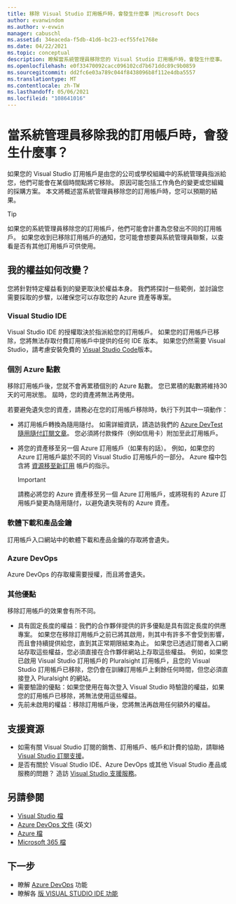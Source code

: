 ```yaml
---
title: 移除 Visual Studio 訂用帳戶時，會發生什麼事 |Microsoft Docs
author: evanwindom
ms.author: v-evwin
manager: cabuschl
ms.assetid: 34eaceda-f5db-41d6-bc23-ecf55fe1768e
ms.date: 04/22/2021
ms.topic: conceptual
description: 瞭解當系統管理員移除您的 Visual Studio 訂用帳戶時，會發生什麼事。
ms.openlocfilehash: e0f33470092cacc096102cd7b671ddc89c9b0859
ms.sourcegitcommit: dd2fc6e03a789c044f8438096b8f112e4dba5557
ms.translationtype: MT
ms.contentlocale: zh-TW
ms.lasthandoff: 05/06/2021
ms.locfileid: "108641016"
---
```

# <a name="what-happens-when-an-admin-removes-my-subscription"></a>當系統管理員移除我的訂用帳戶時，會發生什麼事？
如果您的 Visual Studio 訂用帳戶是由您的公司或學校組織中的系統管理員指派給您，他們可能會在某個時間點將它移除。  原因可能包括工作角色的變更或您組織的採購方案。  本文將概述當系統管理員移除您的訂用帳戶時，您可以預期的結果。  

> [!TIP]
> 如果您的系統管理員移除您的訂用帳戶，他們可能會計畫為您發出不同的訂用帳戶。  如果您收到已移除訂用帳戶的通知，您可能會想要與系統管理員聯繫，以查看是否有其他訂用帳戶可供使用。  

## <a name="how-do-my-benefits-change"></a>我的權益如何改變？
您將針對特定權益看到的變更取決於權益本身。  我們將探討一些範例，並討論您需要採取的步驟，以確保您可以存取您的 Azure 資產等專案。 

### <a name="visual-studio-ide"></a>Visual Studio IDE
Visual Studio IDE 的授權取決於指派給您的訂用帳戶。  如果您的訂用帳戶已移除，您將無法存取付費訂用帳戶中提供的任何 IDE 版本。  如果您仍然需要 Visual Studio，請考慮安裝免費的 [Visual Studio Code](https://code.visualstudio.com/)版本。  

### <a name="individual-azure-credits"></a>個別 Azure 點數
移除訂用帳戶後，您就不會再累積個別的 Azure 點數。  您已累積的點數將維持30天的可用狀態。  屆時，您的資產將無法再使用。 

若要避免遺失您的資產，請務必在您的訂用帳戶移除時，執行下列其中一項動作：
- 將訂用帳戶轉換為隨用隨付。  如需詳細資訊，請造訪我們的 [Azure DevTest 隨用隨付訂閱文章](vs-azure-payg.md)。  您必須將付款條件（例如信用卡）附加至此訂用帳戶。 
- 將您的資產移至另一個 Azure 訂用帳戶（如果有的話）。  例如，如果您的 Azure 訂用帳戶屬於不同的 Visual Studio 訂用帳戶的一部分。  Azure 檔中包含將 [資源移至新訂用](https://docs.microsoft.com/azure/azure-resource-manager/management/move-resource-group-and-subscription) 帳戶的指示。  

  > [!IMPORTANT]
  > 請務必將您的 Azure 資產移至另一個 Azure 訂用帳戶，或將現有的 Azure 訂用帳戶變更為隨用隨付，以避免遺失現有的 Azure 資產。 
 
### <a name="software-downloads-and-product-keys"></a>軟體下載和產品金鑰
訂用帳戶入口網站中的軟體下載和產品金鑰的存取將會遺失。 

### <a name="azure-devops"></a>Azure DevOps
Azure DevOps 的存取權需要授權，而且將會遺失。   

### <a name="other-benefits"></a>其他優點 
移除訂用帳戶的效果會有所不同。  
- 具有固定長度的權益：我們的合作夥伴提供的許多優點是具有固定長度的供應專案。  如果您在移除訂用帳戶之前已將其啟用，則其中有許多不會受到影響，而且會持續提供給您，直到其正常期限結束為止。  如果您已透過訂閱者入口網站存取這些權益，您必須直接在合作夥伴網站上存取這些權益。  例如，如果您已啟用 Visual Studio 訂用帳戶的 Pluralsight 訂用帳戶，且您的 Visual Studio 訂用帳戶已移除，您仍會在訓練訂用帳戶上剩餘任何時間，但您必須直接登入 Pluralsight 的網站。 
- 需要驗證的優點：如果您使用在每次登入 Visual Studio 時驗證的權益，如果您的訂用帳戶已移除，將無法使用這些權益。  
- 先前未啟用的權益：移除訂用帳戶後，您將無法再啟用任何額外的權益。  

## <a name="support-resources"></a>支援資源
- 如需有關 Visual Studio 訂閱的銷售、訂用帳戶、帳戶和計費的協助，請聯絡 [Visual Studio 訂閱支援](https://my.visualstudio.com/gethelp)。
- 是否有關於 Visual Studio IDE、Azure DevOps 或其他 Visual Studio 產品或服務的問題？  造訪 [Visual Studio 支援服務](https://visualstudio.microsoft.com/support/)。

## <a name="see-also"></a>另請參閱
- [Visual Studio 檔](/visualstudio/)
- [Azure DevOps 文件](/azure/devops/) \(英文\)
- [Azure 檔](/azure/)
- [Microsoft 365 檔](/microsoft-365/)

## <a name="next-steps"></a>下一步
- 瞭解 [Azure DevOps](https://azure.microsoft.com/services/devops/) 功能
- 瞭解各 [版 VISUAL STUDIO IDE 功能](https://visualstudio.microsoft.com/vs/compare/)